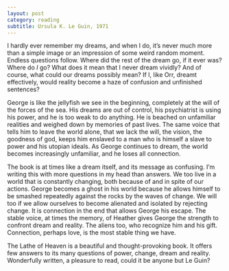 ```yaml
---
layout: post
category: reading
subtitle: Ursula K. Le Guin, 1971
---
```

I hardly ever remember my dreams, and when I do, it’s never much more than a simple image or an impression of some weird random moment. Endless questions follow. Where did the rest of the dream go, if it ever was? Where do _I_ go? What does it mean that I never dream vividly? And of course, what could our dreams possibly mean? If I, like Orr, dreamt effectively, would reality become a haze of confusion and unfinished sentences?

George is like the jellyfish we see in the beginning, completely at the will of the forces of the sea. His dreams are out of control, his psychiatrist is using his power, and he is too weak to do anything. He is beached on unfamiliar realities and weighed down by memories of past lives. The same voice that tells him to leave the world alone, that we lack the will, the vision, the goodness of god, keeps him enslaved to a man who is himself a slave to power and his utopian ideals. As George continues to dream, the world becomes increasingly unfamiliar, and he loses all connection. 

The book is at times like a dream itself, and its message as confusing. I’m writing this with more questions in my head than answers. We too live in a world that is constantly changing, both because of and in spite of our actions. George becomes a ghost in his world because he allows himself to be smashed repeatedly against the rocks by the waves of change. We will too if we allow ourselves to become alienated and isolated by rejecting change. It is connection in the end that allows George his escape. The stable voice, at times the memory, of Heather gives George the strength to confront dream and reality. The aliens too, who recognize him and his gift. Connection, perhaps love, is the most stable thing we have.

The Lathe of Heaven is a beautiful and thought-provoking book. It offers few answers to its many questions of power, change, dream and reality. Wonderfully written, a pleasure to read, could it be anyone but Le Guin?


